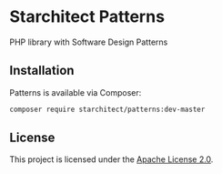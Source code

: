 # Starchitect Patterns

PHP library with Software Design Patterns

## Installation

Patterns is available via Composer:

```bash
composer require starchitect/patterns:dev-master
```

## License

This project is licensed under the [Apache License 2.0](LICENSE).
